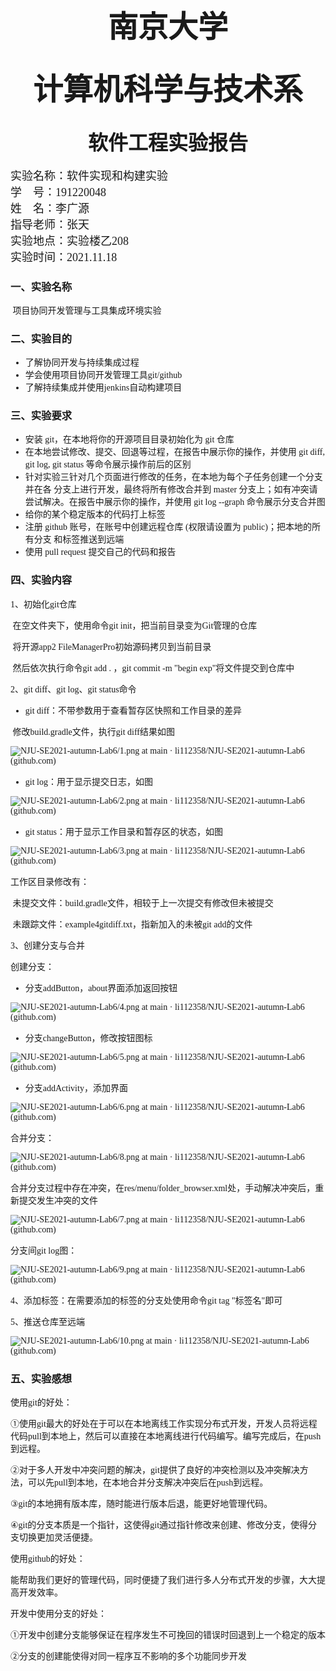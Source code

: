 ## <center><font size="8" style="font-family:楷体">南京大学</font></center>

## <center><font size="7" style="font-family:华文行楷">计算机科学与技术系</font></center>

## <center><font size="6" style="font-family:华文新魏">软件工程实验报告</font></center>



<font size="4" style="font-family:楷体">				实验名称：软件实现和构建实验<br>				学&nbsp;&nbsp;&nbsp;&nbsp;号：191220048<br>				姓&nbsp;&nbsp;&nbsp;&nbsp;名：李广源<br>				指导老师：张天<br>				实验地点：实验楼乙208<br>				实验时间：2021.11.18<br>
</font> 

<font style="font-family:楷体">

### <font style="font-family:楷体">一、实验名称</font>

​	项目协同开发管理与工具集成环境实验

### <font style="font-family:楷体">二、实验目的</font>

+ 了解协同开发与持续集成过程
+ 学会使用项目协同开发管理工具git/github
+ 了解持续集成并使用jenkins自动构建项目

### <font style="font-family:楷体">三、实验要求</font>

+ 安装 git，在本地将你的开源项目目录初始化为 git 仓库
+ 在本地尝试修改、提交、回退等过程，在报告中展示你的操作，并使用 git diff, git log, git status 等命令展示操作前后的区别
+ 针对实验三针对几个页面进行修改的任务，在本地为每个子任务创建一个分支并在各 分支上进行开发，最终将所有修改合并到 master 分支上；如有冲突请尝试解决。在报告中展示你的操作，并使用 git log --graph 命令展示分支合并图
+ 给你的某个稳定版本的代码打上标签
+ 注册 github 账号，在账号中创建远程仓库 (权限请设置为 public)；把本地的所有分支 和标签推送到远端
+ 使用 pull request 提交自己的代码和报告

### <font style="font-family:楷体">四、实验内容</font>

1、初始化git仓库

​	在空文件夹下，使用命令git init，把当前目录变为Git管理的仓库

​	将开源app2 FileManagerPro初始源码拷贝到当前目录

​	然后依次执行命令git add . ，git commit -m "begin exp"将文件提交到仓库中

2、git diff、git log、git status命令

+ git diff：不带参数用于查看暂存区快照和工作目录的差异

​	修改build.gradle文件，执行git diff结果如图

![NJU-SE2021-autumn-Lab6/1.png at main · li112358/NJU-SE2021-autumn-Lab6 (github.com)](https://github.com/li112358/NJU-SE2021-autumn-Lab6/blob/main/Report/191220048-李广源/ref/1.png)

+ git log：用于显示提交日志，如图

![NJU-SE2021-autumn-Lab6/2.png at main · li112358/NJU-SE2021-autumn-Lab6 (github.com)](https://github.com/li112358/NJU-SE2021-autumn-Lab6/blob/main/Report/191220048-李广源/ref/2.png)

+ git status：用于显示工作目录和暂存区的状态，如图

![NJU-SE2021-autumn-Lab6/3.png at main · li112358/NJU-SE2021-autumn-Lab6 (github.com)](https://github.com/li112358/NJU-SE2021-autumn-Lab6/blob/main/Report/191220048-李广源/ref/3.png)

工作区目录修改有：

​	未提交文件：build.gradle文件，相较于上一次提交有修改但未被提交

​	未跟踪文件：example4gitdiff.txt，指新加入的未被git add的文件

3、创建分支与合并

创建分支：

+ 分支addButton，about界面添加返回按钮

![NJU-SE2021-autumn-Lab6/4.png at main · li112358/NJU-SE2021-autumn-Lab6 (github.com)](https://github.com/li112358/NJU-SE2021-autumn-Lab6/blob/main/Report/191220048-李广源/ref/4.png)

+ 分支changeButton，修改按钮图标

![NJU-SE2021-autumn-Lab6/5.png at main · li112358/NJU-SE2021-autumn-Lab6 (github.com)](https://github.com/li112358/NJU-SE2021-autumn-Lab6/blob/main/Report/191220048-李广源/ref/5.png)

+ 分支addActivity，添加界面

![NJU-SE2021-autumn-Lab6/6.png at main · li112358/NJU-SE2021-autumn-Lab6 (github.com)](https://github.com/li112358/NJU-SE2021-autumn-Lab6/blob/main/Report/191220048-李广源/ref/6.png)

合并分支：

![NJU-SE2021-autumn-Lab6/8.png at main · li112358/NJU-SE2021-autumn-Lab6 (github.com)](https://github.com/li112358/NJU-SE2021-autumn-Lab6/blob/main/Report/191220048-李广源/ref/8.png)

​		合并分支过程中存在冲突，在res/menu/folder_browser.xml处，手动解决冲突后，重新提交发生冲突的文件

![NJU-SE2021-autumn-Lab6/7.png at main · li112358/NJU-SE2021-autumn-Lab6 (github.com)](https://github.com/li112358/NJU-SE2021-autumn-Lab6/blob/main/Report/191220048-李广源/ref/7.png)

分支间git log图：  

![NJU-SE2021-autumn-Lab6/9.png at main · li112358/NJU-SE2021-autumn-Lab6 (github.com)](https://github.com/li112358/NJU-SE2021-autumn-Lab6/blob/main/Report/191220048-李广源/ref/9.png)

4、添加标签：在需要添加的标签的分支处使用命令git tag "标签名"即可

5、推送仓库至远端

![NJU-SE2021-autumn-Lab6/10.png at main · li112358/NJU-SE2021-autumn-Lab6 (github.com)](https://github.com/li112358/NJU-SE2021-autumn-Lab6/blob/main/Report/191220048-李广源/ref/10.png)

### <font style="font-family:楷体">五、实验感想</font>

使用git的好处：

①使用git最大的好处在于可以在本地离线工作实现分布式开发，开发人员将远程代码pull到本地上，然后可以直接在本地离线进行代码编写。编写完成后，在push到远程。

②对于多人开发中冲突问题的解决，git提供了良好的冲突检测以及冲突解决方法，可以先pull到本地，在本地合并分支解决冲突后在push到远程。

③git的本地拥有版本库，随时能进行版本后退，能更好地管理代码。

④git的分支本质是一个指针，这使得git通过指针修改来创建、修改分支，使得分支切换更加灵活便捷。

使用github的好处：

能帮助我们更好的管理代码，同时便捷了我们进行多人分布式开发的步骤，大大提高开发效率。

开发中使用分支的好处：

①开发中创建分支能够保证在程序发生不可挽回的错误时回退到上一个稳定的版本

②分支的创建能使得对同一程序互不影响的多个功能同步开发
